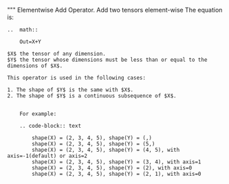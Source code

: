 """
    Elementwise Add Operator.
    Add two tensors element-wise
    The equation is:

    ..  math::

        Out=X+Y

    $X$ the tensor of any dimension.
    $Y$ the tensor whose dimensions must be less than or equal to the dimensions of $X$.

    This operator is used in the following cases:

    1. The shape of $Y$ is the same with $X$.
    2. The shape of $Y$ is a continuous subsequence of $X$.


        For example:

        .. code-block:: text

            shape(X) = (2, 3, 4, 5), shape(Y) = (,)
            shape(X) = (2, 3, 4, 5), shape(Y) = (5,)
            shape(X) = (2, 3, 4, 5), shape(Y) = (4, 5), with axis=-1(default) or axis=2
            shape(X) = (2, 3, 4, 5), shape(Y) = (3, 4), with axis=1
            shape(X) = (2, 3, 4, 5), shape(Y) = (2), with axis=0
            shape(X) = (2, 3, 4, 5), shape(Y) = (2, 1), with axis=0
